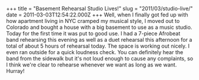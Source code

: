 +++
title = "Basement Rehearsal Studio Lives!"
slug = "2011/03/studio-live/"
date = 2011-03-03T12:54:22.000Z
+++
Well, when I finally got fed up with how apartment living in NYC cramped my musical style, I moved out to Colorado and bought a house with a big basement to use as a music studio. Today for the first time it was put to good use. I had a 7-piece Afrobeat band rehearsing this evening as well as a duet rehearsal this afternoon for a total of about 5 hours of rehearsal today. The space is working out nicely. I even ran outside for a quick loudness check. You can definitely hear the band from the sidewalk but it's not loud enough to cause any complaints, so I think we're clear to rehearse whenever we want as long as we want. Hurray!